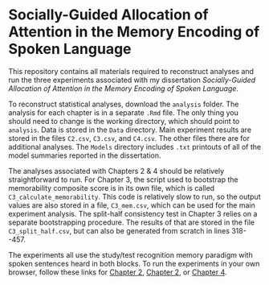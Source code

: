 # Socially-Guided Allocation of Attention in the Memory Encoding of Spoken Language

This repository contains all materials required to reconstruct analyses and run the three experiments associated with my dissertation *Socially-Guided Allocation of Attention in the Memory Encoding of Spoken Language*.

To reconstruct statistical analyses, download the `analysis` folder. The analysis for each chapter is in a separate `.Rmd` file. The only thing you should need to change is the working directory, which should point to `analysis`. Data is stored in the `Data` directory. Main experiment results are stored in the files `C2.csv`, `C3.csv`, and `C4.csv`. The other files there are for additional analyses. The `Models` directory includes `.txt` printouts of all of the model summaries reported in the dissertation. 

The analyses associated with Chapters 2 \& 4 should be relatively straightforward to run. For Chapter 3, the script used to bootstrap the memorability composite score is in its own file, which is called `C3_calculate_memorability`. This code is relatively slow to run, so the output values are also stored in a file, `C3_mem.csv`, which can be used for the main experiment analysis. The split-half consistency test in Chapter 3 relies on a separate bootstrapping procedure. The results of that are stored in the file `C3_split_half.csv`, but can also be generated from scratch in lines 318--457. 

The experiments all use the study/test recognition memory paradigm with spoken sentences heard in both blocks. To run the experiments in your own browser, follow these links for [Chapter 2](https://willclapp.github.io/socially-guided-attention/exp/exp.html), [Chapter 2](https://willclapp.github.io/socially-guided-attention/exp/exp.html), or [Chapter 4](https://willclapp.github.io/socially-guided-attention/exp/exp.html).




